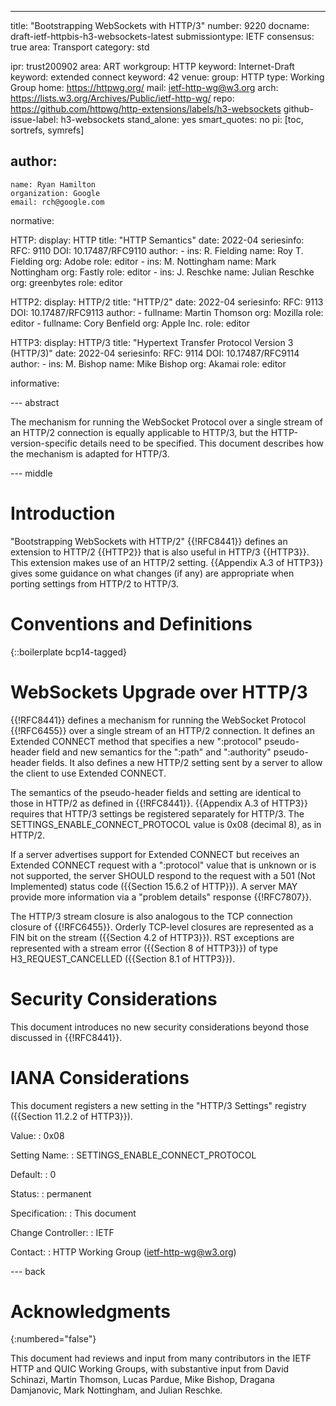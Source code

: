 ---
title: "Bootstrapping WebSockets with HTTP/3"
number: 9220
docname: draft-ietf-httpbis-h3-websockets-latest
submissiontype: IETF
consensus: true
area: Transport
category: std

ipr: trust200902
area: ART
workgroup: HTTP
keyword: Internet-Draft
keyword: extended connect
keyword: 42
venue:
  group: HTTP
  type: Working Group
  home: https://httpwg.org/
  mail: ietf-http-wg@w3.org
  arch: https://lists.w3.org/Archives/Public/ietf-http-wg/
  repo: https://github.com/httpwg/http-extensions/labels/h3-websockets
github-issue-label: h3-websockets
stand_alone: yes
smart_quotes: no
pi: [toc, sortrefs, symrefs]

author:
 -
    name: Ryan Hamilton
    organization: Google
    email: rch@google.com

normative:

  HTTP:
    display: HTTP
    title: "HTTP Semantics"
    date: 2022-04
    seriesinfo:
      RFC: 9110
      DOI: 10.17487/RFC9110
    author:
      -
          ins: R. Fielding
          name: Roy T. Fielding
          org: Adobe
          role: editor
      -
          ins: M. Nottingham
          name: Mark Nottingham
          org: Fastly
          role: editor
      -
          ins: J. Reschke
          name: Julian Reschke
          org: greenbytes
          role: editor

  HTTP2:
    display: HTTP/2
    title: "HTTP/2"
    date: 2022-04
    seriesinfo:
      RFC: 9113
      DOI: 10.17487/RFC9113
    author:
      -
          fullname: Martin Thomson
          org: Mozilla
          role: editor
      -
          fullname: Cory Benfield
          org: Apple Inc.
          role: editor

  HTTP3:
    display: HTTP/3
    title: "Hypertext Transfer Protocol Version 3 (HTTP/3)"
    date: 2022-04
    seriesinfo:
      RFC: 9114
      DOI: 10.17487/RFC9114
    author:
      -
          ins: M. Bishop
          name: Mike Bishop
          org: Akamai
          role: editor

informative:


--- abstract

The mechanism for running the WebSocket Protocol over a single stream
of an HTTP/2 connection is equally applicable to HTTP/3, but the
HTTP-version-specific details need to be specified. This document describes
how the mechanism is adapted for HTTP/3.

--- middle

# Introduction

"Bootstrapping WebSockets with HTTP/2" {{!RFC8441}} defines an extension
to HTTP/2 {{HTTP2}} that is also useful in HTTP/3 {{HTTP3}}.
This extension makes use of an HTTP/2 setting.  {{Appendix A.3 of HTTP3}}
gives some guidance on what changes (if any) are appropriate when porting
settings from HTTP/2 to HTTP/3.


# Conventions and Definitions

{::boilerplate bcp14-tagged}

# WebSockets Upgrade over HTTP/3

{{!RFC8441}} defines a mechanism for running the WebSocket Protocol
{{!RFC6455}} over a single stream of an HTTP/2 connection. It defines
an Extended CONNECT method that specifies a new ":protocol"
pseudo-header field and new semantics for the ":path" and ":authority"
pseudo-header fields. It also defines a new HTTP/2 setting sent by a server to
allow the client to use  Extended CONNECT.

The semantics of the pseudo-header fields and setting are identical to those
in HTTP/2 as defined in {{!RFC8441}}. {{Appendix A.3 of HTTP3}} requires that
HTTP/3 settings be registered separately for HTTP/3. The
SETTINGS_ENABLE_CONNECT_PROTOCOL value is 0x08 (decimal 8), as in HTTP/2.

If a server advertises support for Extended CONNECT but receives an
Extended CONNECT request with a ":protocol" value that is unknown or is
not supported, the server SHOULD respond to the request with a 501 (Not
Implemented) status code ({{Section 15.6.2 of HTTP}}). A server MAY
provide more information via a "problem details" response {{!RFC7807}}.

The HTTP/3 stream closure is also analogous to the TCP connection
closure of {{!RFC6455}}. Orderly TCP-level closures are represented as
a FIN bit on the stream ({{Section 4.2 of HTTP3}}). RST exceptions are
represented with a stream error ({{Section 8 of HTTP3}}) of type
H3_REQUEST_CANCELLED ({{Section 8.1 of HTTP3}}).

# Security Considerations

This document introduces no new security considerations beyond those
discussed in {{!RFC8441}}.

# IANA Considerations

This document registers a new setting in the "HTTP/3 Settings"
registry ({{Section 11.2.2 of HTTP3}}).

Value:
: 0x08

Setting Name:
: SETTINGS_ENABLE_CONNECT_PROTOCOL

Default:
: 0

Status:
: permanent

Specification:
: This document

Change Controller:
: IETF

Contact:
: HTTP Working Group (ietf-http-wg@w3.org)

--- back

# Acknowledgments
{:numbered="false"}

This document had reviews and input from many contributors in the IETF HTTP
and QUIC Working Groups, with substantive input from David Schinazi, Martin
Thomson, Lucas Pardue, Mike Bishop, Dragana Damjanovic, Mark Nottingham, and
Julian Reschke.
